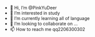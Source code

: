 - 👋 Hi, I’m @PinkYuDeer
- 👀 I’m interested in study
- 🌱 I’m currently learning all of language
- 💞️ I’m looking to collaborate on ...
- 📫 How to reach me qq2206300302

<!---
PinkYuDeer/PinkYuDeer is a ✨ special ✨ repository because its `README.md` (this file) appears on your GitHub profile.
You can click the Preview link to take a look at your changes.
--->
